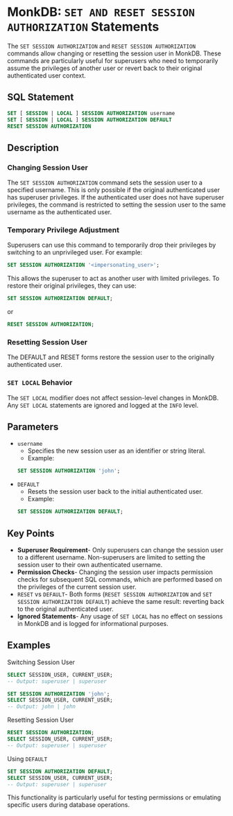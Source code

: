 # MonkDB: `SET AND RESET SESSION AUTHORIZATION` Statements

The `SET SESSION AUTHORIZATION` and `RESET SESSION AUTHORIZATION` commands allow changing or resetting the session user in MonkDB. These commands are particularly useful for superusers who need to temporarily assume the privileges of another user or revert back to their original authenticated user context.

## SQL Statement

```sql
SET [ SESSION | LOCAL ] SESSION AUTHORIZATION username
SET [ SESSION | LOCAL ] SESSION AUTHORIZATION DEFAULT
RESET SESSION AUTHORIZATION
```

## Description
### Changing Session User

The `SET SESSION AUTHORIZATION` command sets the session user to a specified username. This is only possible if the original authenticated user has superuser privileges. If the authenticated user does not have superuser privileges, the command is restricted to setting the session user to the same username as the authenticated user.

### Temporary Privilege Adjustment

Superusers can use this command to temporarily drop their privileges by switching to an unprivileged user. For example:

```sql
SET SESSION AUTHORIZATION '<impersonating_user>';
```

This allows the superuser to act as another user with limited privileges. To restore their original privileges, they can use:

```sql
SET SESSION AUTHORIZATION DEFAULT;
```

or

```sql
RESET SESSION AUTHORIZATION;
```

### Resetting Session User
The DEFAULT and RESET forms restore the session user to the originally authenticated user.

### `SET LOCAL` Behavior
The `SET LOCAL` modifier does not affect session-level changes in MonkDB. Any `SET LOCAL` statements are ignored and logged at the `INFO` level.

## Parameters

- `username`
    - Specifies the new session user as an identifier or string literal.
    - Example:
    ```sql
    SET SESSION AUTHORIZATION 'john';
    ```
- `DEFAULT`
    - Resets the session user back to the initial authenticated user.
    - Example:
    ```sql
    SET SESSION AUTHORIZATION DEFAULT;
    ```

## Key Points

- **Superuser Requirement**- Only superusers can change the session user to a different username. Non-superusers are limited to setting the session user to their own authenticated username.
- **Permission Checks**- Changing the session user impacts permission checks for subsequent SQL commands, which are performed based on the privileges of the current session user.
- `RESET` vs `DEFAULT`- Both forms (`RESET SESSION AUTHORIZATION` and `SET SESSION AUTHORIZATION DEFAULT`) achieve the same result: reverting back to the original authenticated user.
- **Ignored Statements**- Any usage of `SET LOCAL` has no effect on sessions in MonkDB and is logged for informational purposes.

## Examples

Switching Session User

```sql
SELECT SESSION_USER, CURRENT_USER;
-- Output: superuser | superuser

SET SESSION AUTHORIZATION 'john';
SELECT SESSION_USER, CURRENT_USER;
-- Output: john | john
```

Resetting Session User

```sql
RESET SESSION AUTHORIZATION;
SELECT SESSION_USER, CURRENT_USER;
-- Output: superuser | superuser
```

Using `DEFAULT`

```sql
SET SESSION AUTHORIZATION DEFAULT;
SELECT SESSION_USER, CURRENT_USER;
-- Output: superuser | superuser
```

This functionality is particularly useful for testing permissions or emulating specific users during database operations.
